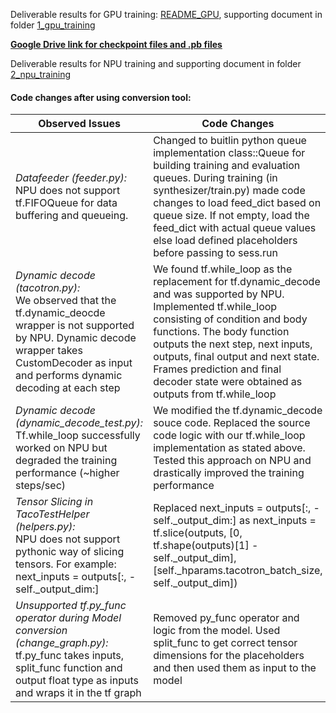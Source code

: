 Deliverable results for GPU training: [README_GPU](https://rnd-gitlab-ca-g.huawei.com/hispark/model_training_hq/-/blob/master/Lip2Wav/1_gpu_training/README_GPU.md), supporting document in folder [1_gpu_training](1_gpu_training)

**[Google Drive link for checkpoint files and .pb files](https://drive.google.com/drive/folders/13dnqFc3WtEFE9dCbvVNQd4q5sDsbFmmF?usp=sharing)**

Deliverable results for NPU training and supporting document in folder [2_npu_training](2_npu_training)

#### Code changes after using conversion tool: ####

| Observed Issues  | Code Changes | 
| --------  | ------------------- |
| *Datafeeder (feeder.py):* <br/> NPU does not support tf.FIFOQueue for data buffering and queueing. | Changed to buitlin python queue implementation class::Queue for building training and evaluation queues. During training (in synthesizer/train.py) made code changes to load feed_dict based on queue size. If not empty, load the feed_dict with actual queue values else load defined placeholders before passing to sess.run  | 
| *Dynamic decode (tacotron.py):* <br/> We observed that the tf.dynamic_deocde wrapper is not supported by NPU. Dynamic decode wrapper takes CustomDecoder as input and performs dynamic decoding at each step  | We found tf.while_loop as the replacement for tf.dynamic_decode and was supported by NPU. Implemented tf.while_loop consisting of condition and body functions. The body function outputs the next step, next inputs, outputs, final output and next state. Frames prediction and final decoder state were obtained as outputs from tf.while_loop  | 
| *Dynamic decode (dynamic_decode_test.py):* <br/> Tf.while_loop successfully worked on NPU but degraded the training performance (~higher steps/sec)  | We modified the tf.dynamic_decode souce code. Replaced the source code logic with our tf.while_loop implementation as stated above. Tested this approach on NPU and drastically improved the training performance  |
| *Tensor Slicing in TacoTestHelper (helpers.py):* <br/> NPU does not support pythonic way of slicing tensors. For example: next_inputs = outputs[:, -self._output_dim:] | Replaced next_inputs = outputs[:, -self._output_dim:] as next_inputs = tf.slice(outputs, [0, tf.shape(outputs)[1] -self._output_dim], [self._hparams.tacotron_batch_size, self._output_dim])| 
| *Unsupported tf.py_func operator during Model conversion (change_graph.py):* <br/> tf.py_func takes inputs, split_func function and output float type as inputs and wraps it in the tf graph | Removed py_func operator and logic from the model. Used split_func to get correct tensor dimensions for the placeholders and then used them as input to the model | 



